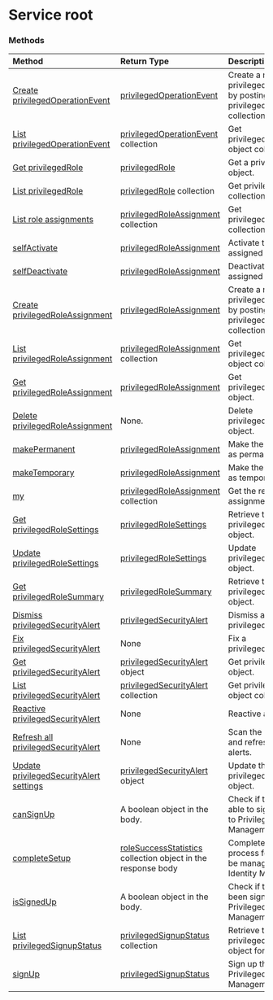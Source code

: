 # Service root


### Methods

| Method		   | Return Type	|Description|
|:---------------|:--------|:----------|
|[Create privilegedOperationEvent](../api/privilegedoperationevent_post_privilegedoperationevents.md) |[privilegedOperationEvent](privilegedoperationevent.md)| Create a new privilegedOperationEvent by posting to the privilegedOperationEvents collection.|
|[List privilegedOperationEvent](../api/privilegedoperationevent_list.md) | [privilegedOperationEvent](privilegedoperationevent.md) collection |Get privilegedOperationEvent object collection. |
|[Get privilegedRole](../api/privilegedrole_get.md) |[privilegedRole](privilegedrole.md)| Get a privilegedRole object.|
|[List privilegedRole](../api/privilegedrole_list.md) | [privilegedRole](privilegedrole.md) collection |Get privilegedRole object collection. |
|[List role assignments](../api/privilegedrole_list_assignments.md) | [privilegedRoleAssignment](privilegedroleassignment.md) collection |Get privilegedRoleAssignment collection. |
|[selfActivate](../api/privilegedrole_selfactivate.md) | [privilegedRoleAssignment](privilegedroleassignment.md) |Activate the role that is assigned to the requestor.|
|[selfDeactivate](../api/privilegedrole_selfdeactivate.md) | [privilegedRoleAssignment](privilegedroleassignment.md) |Deactivate the role that is assigned to the requestor.|
|[Create privilegedRoleAssignment](../api/privilegedroleassignment_post_privilegedroleassignments.md) |[privilegedRoleAssignment](privilegedroleassignment.md)| Create a new privilegedRoleAssignment by posting to the privilegedRoleAssignments collection.|
|[List privilegedRoleAssignment](../api/privilegedroleassignment_list.md) | [privilegedRoleAssignment](privilegedroleassignment.md) collection |Get privilegedRoleAssignment object collection. |
|[Get privilegedRoleAssignment](../api/privilegedroleassignment_get.md) | [privilegedRoleAssignment](privilegedroleassignment.md)|Get privilegedRoleAssignment object. |
|[Delete privilegedRoleAssignment](../api/privilegedroleassignment_delete.md) | None. |Delete privilegedRoleAssignment object. |
|[makePermanent](../api/privilegedroleassignment_makepermanent.md) | [privilegedRoleAssignment](privilegedroleassignment.md) |Make the role assignment as permanent. |
|[makeTemporary](../api/privilegedroleassignment_maketemporary.md) | [privilegedRoleAssignment](privilegedroleassignment.md) |Make the role assignment as temporary. |
|[my](../api/privilegedroleassignment_my.md) | [privilegedRoleAssignment](privilegedroleassignment.md) collection|Get the requestor's role assignments. |
|[Get privilegedRoleSettings](../api/privilegedrolesettings_get.md) | [privilegedRoleSettings](../resources/privilegedrolesettings.md)|Retrieve the properties of privilegedRoleSettings object. |
|[Update privilegedRoleSettings](../api/privilegedrolesettings_update.md) | [privilegedRoleSettings](../resources/privilegedrolesettings.md)|Update privilegedRoleSettings object. |
|[Get privilegedRoleSummary](../api/privilegedrolesummary_get.md) | [privilegedRoleSummary](../resources/privilegedrolesummary.md)|Retrieve the privilegedRoleSummary object. |
|[Dismiss privilegedSecurityAlert](../api/privilegedsecurityalert_dismiss.md) |[privilegedSecurityAlert](privilegedsecurityalert.md)| Dismiss a privilegedSecurityAlert.|
|[Fix privilegedSecurityAlert](../api/privilegedsecurityalert_fix.md) |None| Fix a privilegedSecurityAlert.|
|[Get privilegedSecurityAlert](../api/privilegedsecurityalert_get.md) | [privilegedSecurityAlert](privilegedsecurityalert.md) object|Get privilegedSecurityAlert object. |
|[List privilegedSecurityAlert](../api/privilegedsecurityalert_list.md) | [privilegedSecurityAlert](privilegedsecurityalert.md) collection |Get privilegedSecurityAlert object collection. |
|[Reactive privilegedSecurityAlert](../api/privilegedsecurityalert_reactivate.md) |None|Reactive a security alert. |
|[Refresh all privilegedSecurityAlert](../api/privilegedsecurityalert_refreshall.md) |None|Scan the security issues and refresh the security alerts. |
|[Update privilegedSecurityAlert settings](../api/privilegedsecurityalert_update.md) |[privilegedSecurityAlert](../resources/privilegedsecurityalert.md) object|Update the settings for privilegedSecurityAlert object.|
|[canSignUp](../api/privilegedsignupstatus_cansignup.md) |A boolean object in the body.| Check if the requestor is able to sign up the tenant to Privileged Identity Management.|
|[completeSetup](../api/privilegedsignupstatus_completesetup.md) |[roleSuccessStatistics](../resources/rolesuccessstatistics.md) collection object in the response body| Complete the sign up process for the tenant to be managed by Privileged Identity Management.|
|[isSignedUp](../api/privilegedsignupstatus_issignedup.md) |A boolean object in the body.| Check if the tenant has been signed up to Privileged Identity Management.|
|[List privilegedSignupStatus](../api/privilegedsignupstatus_list.md) | [privilegedSignupStatus](privilegedsignupstatus.md) collection |Retrieve the privilegedSignupStatus object for the tenant. |
|[signUp](../api/privilegedsignupstatus_signup.md) | [privilegedSignupStatus](privilegedsignupstatus.md) |Sign up the tenant to Privileged Identity Management.|

<!-- uuid: 8fcb5dbc-d5aa-4681-8e31-b001d5168d79
2015-10-25 14:57:30 UTC -->
<!-- {
  "type": "#page.annotation",
  "description": "Service root",
  "keywords": "",
  "section": "documentation",
  "tocPath": ""
}-->
